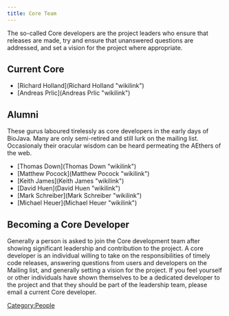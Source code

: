 ```yaml
---
title: Core Team
---
```


The so-called Core developers are the project leaders who ensure that
releases are made, try and ensure that unanswered questions are
addressed, and set a vision for the project where appropriate.

Current Core
------------

-   [Richard Holland](Richard Holland "wikilink")
-   [Andreas Prlic](Andreas Prlic "wikilink")

Alumni
------

These gurus laboured tirelessly as core developers in the early days of
BioJava. Many are only semi-retired and still lurk on the mailing list.
Occasionaly their oracular wisdom can be heard permeating the AEthers of
the web.

-   [Thomas Down](Thomas Down "wikilink")
-   [Matthew Pocock](Matthew Pocock "wikilink")
-   [Keith James](Keith James "wikilink")
-   [David Huen](David Huen "wikilink")
-   [Mark Schreiber](Mark Schreiber "wikilink")
-   [Michael Heuer](Michael Heuer "wikilink")

Becoming a Core Developer
-------------------------

Generally a person is asked to join the Core development team after
showing significant leadership and contribution to the project. A core
developer is an individual willing to take on the responsibilities of
timely code releases, answering questions from users and developers on
the Mailing list, and generally setting a vision for the project. If you
feel yourself or other individuals have shown themselves to be a
dedicated developer to the project and that they should be part of the
leadership team, please email a current Core developer.

<Category:People>
